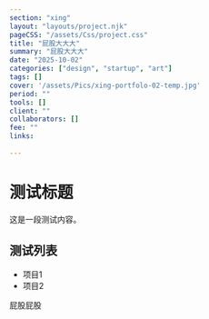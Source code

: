 ```yaml
---
section: "xing"
layout: "layouts/project.njk"
pageCSS: "/assets/Css/project.css"
title: "屁股大大大"
summary: "屁股大大大"
date: "2025-10-02"
categories: ["design", "startup", "art"]
tags: []
cover: '/assets/Pics/xing-portfolo-02-temp.jpg'
period: ""
tools: []
client: ""
collaborators: []
fee: ""
links:
  
---
```


# 测试标题

这是一段测试内容。

## 测试列表

* 项目1
* 项目2


屁股屁股